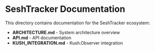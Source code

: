 # SeshTracker Documentation

This directory contains documentation for the SeshTracker ecosystem:

- **ARCHITECTURE.md** - System architecture overview
- **API.md** - API documentation
- **KUSH_INTEGRATION.md** - Kush.Observer integration
